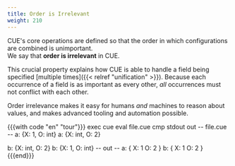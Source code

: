 ```yaml
---
title: Order is Irrelevant
weight: 210
---
```


CUE's core operations are defined so that
the order in which configurations are combined is unimportant.\
We say that **order is irrelevant** in CUE.

This crucial property explains how CUE is able to handle a field being specified
[multiple times]({{< relref "unification" >}}).
Because each occurrence of a field is as important as every other,
*all* occurrences must not conflict with each other.

Order irrelevance makes it easy for humans _and_ machines to reason about values, and
makes advanced tooling and automation possible.

<!--more-->

{{{with code "en" "tour"}}}
exec cue eval file.cue
cmp stdout out
-- file.cue --
a: {X: 1, O: int}
a: {X: int, O: 2}

b: {X: int, O: 2}
b: {X: 1, O: int}
-- out --
a: {
    X: 1
    O: 2
}
b: {
    X: 1
    O: 2
}
{{{end}}}
